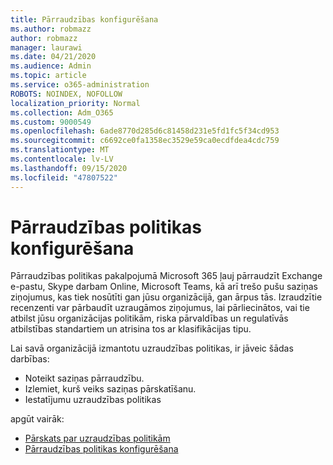 ```yaml
---
title: Pārraudzības konfigurēšana
ms.author: robmazz
author: robmazz
manager: laurawi
ms.date: 04/21/2020
ms.audience: Admin
ms.topic: article
ms.service: o365-administration
ROBOTS: NOINDEX, NOFOLLOW
localization_priority: Normal
ms.collection: Adm_O365
ms.custom: 9000549
ms.openlocfilehash: 6ade8770d285d6c81458d231e5fd1fc5f34cd953
ms.sourcegitcommit: c6692ce0fa1358ec3529e59ca0ecdfdea4cdc759
ms.translationtype: MT
ms.contentlocale: lv-LV
ms.lasthandoff: 09/15/2020
ms.locfileid: "47807522"
---
```

# <a name="configure-supervision-policies"></a>Pārraudzības politikas konfigurēšana

Pārraudzības politikas pakalpojumā Microsoft 365 ļauj pārraudzīt Exchange e-pastu, Skype darbam Online, Microsoft Teams, kā arī trešo pušu saziņas ziņojumus, kas tiek nosūtīti gan jūsu organizācijā, gan ārpus tās. Izraudzītie recenzenti var pārbaudīt uzraugāmos ziņojumus, lai pārliecinātos, vai tie atbilst jūsu organizācijas politikām, riska pārvaldības un regulatīvās atbilstības standartiem un atrisina tos ar klasifikācijas tipu.

Lai savā organizācijā izmantotu uzraudzības politikas, ir jāveic šādas darbības:

- Noteikt saziņas pārraudzību.
- Izlemiet, kurš veiks saziņas pārskatīšanu.
- Iestatījumu uzraudzības politikas

apgūt vairāk:

- [Pārskats par uzraudzības politikām](https://docs.microsoft.com/microsoft-365/compliance/supervision-policies)
- [Pārraudzības politikas konfigurēšana](https://docs.microsoft.com/microsoft-365/compliance/configure-supervision-policies)
